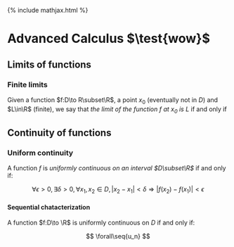 ---
---
{% include mathjax.html %}
<div id="mathjax-preamble" style="display:none;">
$$
\newcommand{\test}[1]{#1}
\newcommand{\seq}[1]{{\left\{#1\right\}}}
\newcommand{\Z}{\mathbb Z}
\newcommand{\R}{\mathbb R}
$$
</div>

# Advanced Calculus $\test{wow}$

## Limits of functions <!-- 4 -->

### Finite limits <!-- 4.1 -->

Given a function $f:D\to R\subset\R$, a point $x_0$ (eventually not in $D$) and $L\in\R$ (finite), we say that *the limit of the function $f$ at $x_0$ is $L$* if and only if

## Continuity of functions <!-- 5 -->

### Uniform continuity <!-- 5.3 -->

A function $f$ is *uniformly continuous on an interval $D\subset\R$* if and only if:

$$
\forall\epsilon>0,
\exists\delta>0,
\forall x_1,x_2\in D,
|x_2-x_1|<\delta \Rightarrow
|f(x_2)-f(x_1)|<\epsilon
$$

#### Sequential chatacterization

A function $f:D\to \R$ is uniformly continuous on $D$ if and only if:

$$
\forall\seq{u_n}
$$
